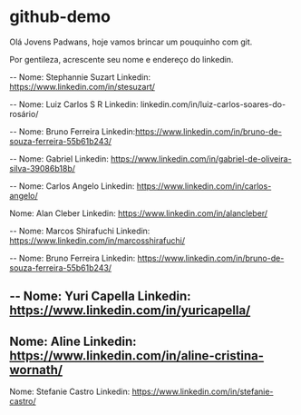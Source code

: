 # github-demo

Olá Jovens Padwans, hoje vamos brincar um pouquinho com git.

Por gentileza, acrescente seu nome e endereço do linkedin.

--
Nome: Stephannie Suzart
Linkedin: https://www.linkedin.com/in/stesuzart/

--
Nome: Luiz Carlos S R
Linkedin: linkedin.com/in/luiz-carlos-soares-do-rosário/

--
Nome: Bruno Ferreira
Linkedin:https://www.linkedin.com/in/bruno-de-souza-ferreira-55b61b243/

--
Nome: Gabriel 
Linkedin: https://www.linkedin.com/in/gabriel-de-oliveira-silva-39086b18b/

--
Nome: Carlos Angelo
Linkedin: https://www.linkedin.com/in/carlos-angelo/


Nome: Alan Cleber
Linkedin: https://www.linkedin.com/in/alancleber/

--
Nome: Marcos Shirafuchi
Linkedin: https://www.linkedin.com/in/marcosshirafuchi/

--
Nome: Bruno Ferreira
Linkedin: https://www.linkedin.com/in/bruno-de-souza-ferreira-55b61b243/

--
Nome: Yuri Capella
Linkedin: https://www.linkedin.com/in/yuricapella/
--
Nome: Aline
Linkedin: https://www.linkedin.com/in/aline-cristina-wornath/
--
Nome: Stefanie Castro
Linkedin: https://www.linkedin.com/in/stefanie-castro/


